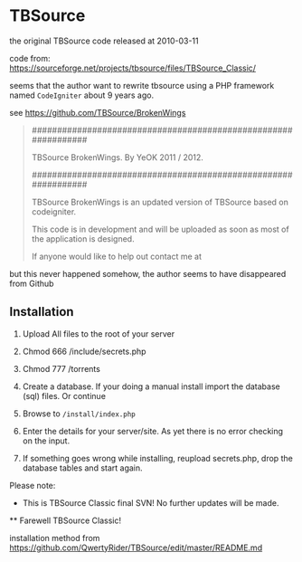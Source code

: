 # TBSource

the original TBSource code released at 2010-03-11

code from: <https://sourceforge.net/projects/tbsource/files/TBSource_Classic/>

seems that the author want to rewrite tbsource using a PHP framework named `CodeIgniter` about 9 years ago.

see <https://github.com/TBSource/BrokenWings>


> ###############################################################
>
>  TBSource BrokenWings.
>  By YeOK 2011 / 2012.
>
> ###############################################################
>
> TBSource BrokenWings is an updated version of TBSource based on
> codeigniter.
>
> This code is in development and will be uploaded as soon as most
> of the application is designed.
>
> If anyone would like to help out contact me at

but this never happened somehow, the author seems to have disappeared from Github


## Installation

1) Upload All files to the root of your server

2) Chmod 666 /include/secrets.php

3) Chmod 777 /torrents

4) Create a database.  If your doing a manual install import the database (sql) files.  Or continue

5) Browse to `/install/index.php`

6) Enter the details for your server/site.  As yet there is no error checking on the input.

7) If something goes wrong while installing, reupload secrets.php, drop the database tables and start again.

Please note:

 * This is TBSource Classic final SVN! No further updates will be made.

** Farewell TBSource Classic!


installation method from <https://github.com/QwertyRider/TBSource/edit/master/README.md>
